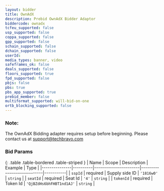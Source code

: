 ```yaml
---
layout: bidder
title: OwnAdX
description: Prebid OwnAdX Bidder Adaptor
biddercode: ownadx
tcfeu_supported: false
usp_supported: false
coppa_supported: false
gpp_supported: false
schain_supported: false
dchain_supported: false
userId:
media_types: banner, video
safeframes_ok: false
deals_supported: false
floors_supported: true
fpd_supported: false
pbjs: false
pbs: true
pbs_app_supported: true
prebid_member: false
multiformat_supported: will-bid-on-one
ortb_blocking_supported: false
---
```


### Note:

The OwnAdX Bidding adapter requires setup before beginning. Please contact us at support@techbravo.com

### Bid Params

{: .table .table-bordered .table-striped }
| Name          | Scope    | Description           | Example                    | Type      |
|---------------|----------|-----------------------|----------------------------|-----------|
| `sspId`       | required | Supply side ID        | `'1816w0'`                 | `string`  |
| `seatId`      | required | Seat Id               | `'4'`                      | `string`  |
| `tokenId`     | required | Token Id              | `'QjBZdHs6bhFHBT1nd1AJ'`   | `string`  |
